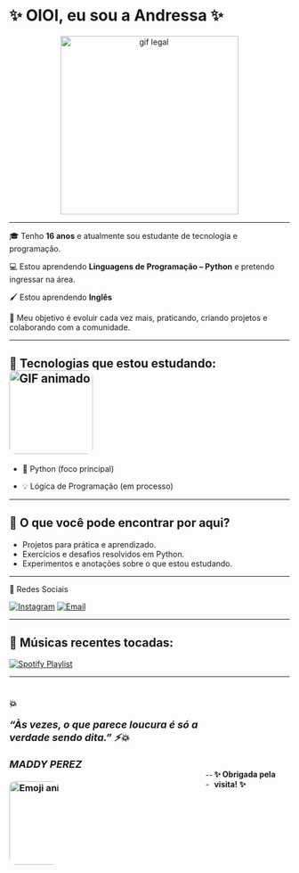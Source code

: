 <h1 align=>✨ OIOI, eu sou a Andressa ✨</h1>

<p align="center">
  <img src="https://media1.giphy.com/media/v1.Y2lkPTc5MGI3NjExNWNoZzVlcm5jd2o3dXpwNDNwaGkydGM3MDJhejczeXp5aWduYThiOCZlcD12MV9pbnRlcm5hbF9naWZfYnlfaWQmY3Q9Zw/P8ef3Dkynk0xLx1h1T/giphy.gif" alt="gif legal" width="320">
</p>

---

🎓 Tenho **16 anos** e atualmente sou estudante de tecnologia e programação.

💻 Estou aprendendo **Linguagens de Programação – Python** e pretendo ingressar na área. 

🖌️ Estou aprendendo **Inglês**

🚀 Meu objetivo é evoluir cada vez mais, praticando, criando projetos e colaborando com a comunidade. 
 
---

## 🔧 Tecnologias que estou estudando: <img src="https://media.giphy.com/media/v1.Y2lkPTc5MGI3NjExYXl6NXA1NDZmcWdpeTlhaWY5azg1amV2ZHIwY3M3ZTZuMXJ4dzlieSZlcD12MV9naWZzX3NlYXJjaCZjdD1n/dNgK7Ws7y176U/giphy.gif" width="150" alt="GIF animado" style="border-radius: 10px;">
</div>

-  🐍 Python (foco principal)

- 💡 Lógica de Programação  (em processo) 
---
  
## 📌 O que você pode encontrar por aqui?
- Projetos para prática e aprendizado.  
- Exercícios e desafios resolvidos em Python.  
- Experimentos e anotações sobre o que estou estudando.  
---

📱 Redes Sociais 

[![Instagram](https://img.shields.io/badge/-Instagram-E4405F?style=flat&logo=Instagram&logoColor=white)](https://instagram.com/andressamarqueszx)  [![Email](https://img.shields.io/badge/-Email-D14836?style=flat&logo=Gmail&logoColor=white)](mailto:andressamarques929@gmail.com)  

---

## 🎵 Músicas recentes tocadas:
[![Spotify Playlist](https://img.shields.io/badge/Spotify_Playlist-1ED760?style=for-the-badge&logo=spotify&logoColor=white)](https://open.spotify.com/playlist/16L2tJXrNr6n8c0pXmsS2N)


---
<div style="display: flex; align-items: center; justify-content: space-between;">

  <div style="max-width: 70%;">
    <h3>💥
    <p style="font-size: 18px; font-style: italic; margin-bottom: 20px;">
      “Às vezes, o que parece loucura é só a verdade sendo dita.” ⚡💥
    </p>
       <p style="font-size: 18px; font-style: italic; margin-bottom: 20px;">
      MADDY PEREZ 
    </p>



  <div style="max-width: 25%;">
    <img src="https://media.giphy.com/media/v1.Y2lkPWVjZjA1ZTQ3NmxtYjN6eHV6cHNpZnRleGtieWJ0YzRuMzRjNzBpOTF1dzQ5dXNuYiZlcD12MV9naWZzX3NlYXJjaCZjdD1n/FBWz9ZQtQYTRqRC7S6/giphy.gif" alt="Emoji animado" width="150" style="border-radius: 10px;" />
  </div>
   </div>
---
 <p style="font-weight: bold;">✨ Obrigada pela visita! ✨</p>
  </div>
